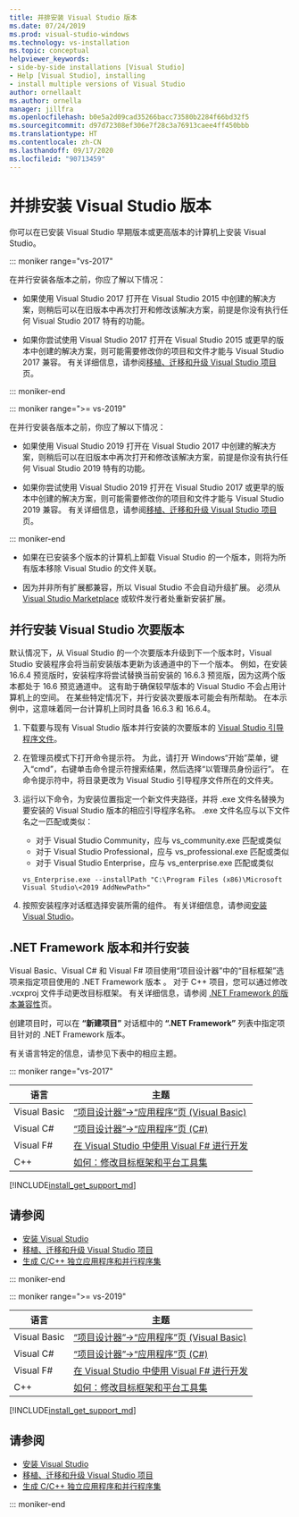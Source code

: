 ```yaml
---
title: 并排安装 Visual Studio 版本
ms.date: 07/24/2019
ms.prod: visual-studio-windows
ms.technology: vs-installation
ms.topic: conceptual
helpviewer_keywords:
- side-by-side installations [Visual Studio]
- Help [Visual Studio], installing
- install multiple versions of Visual Studio
author: ornellaalt
ms.author: ornella
manager: jillfra
ms.openlocfilehash: b0e5a2d09cad35266bacc73580b2284f66bd32f5
ms.sourcegitcommit: d97d72308ef306e7f28c3a76913caee4ff450bbb
ms.translationtype: HT
ms.contentlocale: zh-CN
ms.lasthandoff: 09/17/2020
ms.locfileid: "90713459"
---
```

# <a name="install-visual-studio-versions-side-by-side"></a>并排安装 Visual Studio 版本

你可以在已安装 Visual Studio 早期版本或更高版本的计算机上安装 Visual Studio。

::: moniker range="vs-2017"

在并行安装各版本之前，你应了解以下情况：

* 如果使用 Visual Studio 2017 打开在 Visual Studio 2015 中创建的解决方案，则稍后可以在旧版本中再次打开和修改该解决方案，前提是你没有执行任何 Visual Studio 2017 特有的功能。

* 如果你尝试使用 Visual Studio 2017 打开在 Visual Studio 2015 或更早的版本中创建的解决方案，则可能需要修改你的项目和文件才能与 Visual Studio 2017 兼容。 有关详细信息，请参阅[移植、迁移和升级 Visual Studio 项目](../porting/port-migrate-and-upgrade-visual-studio-projects.md?view=vs-2017)页。

::: moniker-end

::: moniker range=">= vs-2019"

在并行安装各版本之前，你应了解以下情况：

* 如果使用 Visual Studio 2019 打开在 Visual Studio 2017 中创建的解决方案，则稍后可以在旧版本中再次打开和修改该解决方案，前提是你没有执行任何 Visual Studio 2019 特有的功能。

* 如果你尝试使用 Visual Studio 2019 打开在 Visual Studio 2017 或更早的版本中创建的解决方案，则可能需要修改你的项目和文件才能与 Visual Studio 2019 兼容。 有关详细信息，请参阅[移植、迁移和升级 Visual Studio 项目](../porting/port-migrate-and-upgrade-visual-studio-projects.md)页。

::: moniker-end

* 如果在已安装多个版本的计算机上卸载 Visual Studio 的一个版本，则将为所有版本移除 Visual Studio 的文件关联。

* 因为并非所有扩展都兼容，所以 Visual Studio 不会自动升级扩展。 必须从 [Visual Studio Marketplace](https://marketplace.visualstudio.com/) 或软件发行者处重新安装扩展。

## <a name="install-minor-visual-studio-versions-side-by-side"></a>并行安装 Visual Studio 次要版本

默认情况下，从 Visual Studio 的一个次要版本升级到下一个版本时，Visual Studio 安装程序会将当前安装版本更新为该通道中的下一个版本。 例如，在安装 16.6.4 预览版时，安装程序将尝试替换当前安装的 16.6.3 预览版，因为这两个版本都处于 16.6 预览通道中。 这有助于确保较早版本的 Visual Studio 不会占用计算机上的空间。 在某些特定情况下，并行安装次要版本可能会有所帮助。 在本示例中，这意味着同一台计算机上同时具备 16.6.3 和 16.6.4。

1. 下载要与现有 Visual Studio 版本并行安装的次要版本的 [Visual Studio 引导程序文件](/visualstudio/releases/2019/history#installing-an-earlier-release)。
2. 在管理员模式下打开命令提示符。 为此，请打开 Windows“开始”菜单，键入“cmd”，右键单击命令提示符搜索结果，然后选择“以管理员身份运行”。 在命令提示符中，将目录更改为 Visual Studio 引导程序文件所在的文件夹。
3. 运行以下命令，为安装位置指定一个新文件夹路径，并将 .exe 文件名替换为要安装的 Visual Studio 版本的相应引导程序名称。 .exe 文件名应与以下文件名之一匹配或类似：
   * 对于 Visual Studio Community，应与 vs_community.exe 匹配或类似
   * 对于 Visual Studio Professional，应与 vs_professional.exe 匹配或类似
   * 对于 Visual Studio Enterprise，应与 vs_enterprise.exe 匹配或类似

   ```
   vs_Enterprise.exe --installPath "C:\Program Files (x86)\Microsoft Visual Studio\<2019 AddNewPath>"
   ```

4. 按照安装程序对话框选择安装所需的组件。 有关详细信息，请参阅[安装 Visual Studio](install-visual-studio.md#step-4---choose-workloads)。

## <a name="net-framework-versions-and-side-by-side-installations"></a>.NET Framework 版本和并行安装

Visual Basic、Visual C# 和 Visual F# 项目使用“项目设计器”中的“目标框架”选项来指定项目使用的 .NET Framework 版本 。 对于 C++ 项目，您可以通过修改 .vcxproj 文件手动更改目标框架。 有关详细信息，请参阅 [.NET Framework 的版本兼容性](/dotnet/framework/migration-guide/version-compatibility)页。

创建项目时，可以在 **“新建项目”** 对话框中的 **“.NET Framework”** 列表中指定项目针对的 .NET Framework 版本。

有关语言特定的信息，请参见下表中的相应主题。

::: moniker range="vs-2017"

| 语言 | 主题 |
|--------------|-----------|
| Visual Basic | [“项目设计器”->“应用程序”页 (Visual Basic)](../ide/reference/application-page-project-designer-visual-basic.md?view=vs-2017) |
| Visual C# | [“项目设计器”->“应用程序”页 (C#)](../ide/reference/application-page-project-designer-csharp.md?view=vs-2017) |
| Visual F# | [在 Visual Studio 中使用 Visual F# 进行开发](../ide/fsharp-visual-studio.md?view=vs-2017) |
|C++ | [如何：修改目标框架和平台工具集](/cpp/build/how-to-modify-the-target-framework-and-platform-toolset/) |

[!INCLUDE[install_get_support_md](includes/install_get_support_md.md)]

## <a name="see-also"></a>请参阅

* [安装 Visual Studio](install-visual-studio.md?view=vs-2017)
* [移植、迁移和升级 Visual Studio 项目](../porting/port-migrate-and-upgrade-visual-studio-projects.md?view=vs-2017)
* [生成 C/C++ 独立应用程序和并行程序集](/cpp/build/building-c-cpp-isolated-applications-and-side-by-side-assemblies/)

::: moniker-end

::: moniker range=">= vs-2019"

| 语言 | 主题 |
|--------------|-----------|
| Visual Basic | [“项目设计器”->“应用程序”页 (Visual Basic)](../ide/reference/application-page-project-designer-visual-basic.md) |
| Visual C# | [“项目设计器”->“应用程序”页 (C#)](../ide/reference/application-page-project-designer-csharp.md) |
| Visual F# | [在 Visual Studio 中使用 Visual F# 进行开发](../ide/fsharp-visual-studio.md) |
| C++ | [如何：修改目标框架和平台工具集](/cpp/build/how-to-modify-the-target-framework-and-platform-toolset/) |

[!INCLUDE[install_get_support_md](includes/install_get_support_md.md)]

## <a name="see-also"></a>请参阅

* [安装 Visual Studio](install-visual-studio.md)
* [移植、迁移和升级 Visual Studio 项目](../porting/port-migrate-and-upgrade-visual-studio-projects.md)
* [生成 C/C++ 独立应用程序和并行程序集](/cpp/build/building-c-cpp-isolated-applications-and-side-by-side-assemblies/)

::: moniker-end
